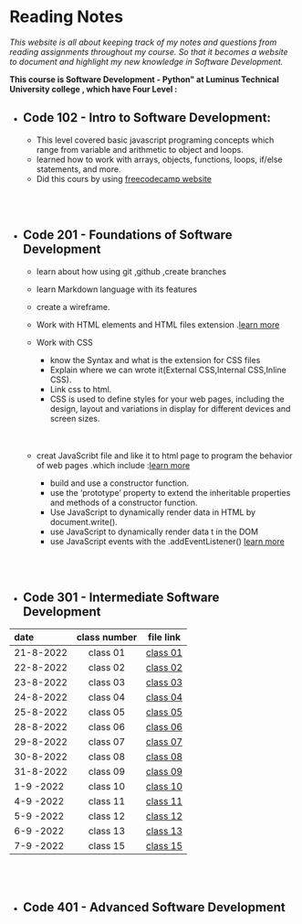 # Reading Notes
_This website is all about keeping track of my notes and questions from reading assignments throughout my course. So that it becomes a website to document and highlight my new knowledge in Software Development._


**This course is Software Development - Python" at Luminus Technical University college , which have Four Level :**


* ## Code 102 - Intro to Software Development:
    * This level covered basic javascript programing concepts which range from variable and arithmetic to object and loops.
    * learned how to work with arrays, objects, functions, loops, if/else statements, and more.
    * Did this cours by using [freecodecamp website](https://www.freecodecamp.org/learn/javascript-algorithms-and-data-structures/)

<br>
<br> 


* ## Code 201 - Foundations of Software Development
    * learn about how using git ,github ,create branches 
    * learn Markdown language with its features
    * create a wireframe.
    * Work with HTML elements and HTML files extension .[learn more ](https://www.w3schools.com/html/html_intro.asp)
    * Work with CSS
         *  know the Syntax and what is the extension for CSS files
         * Explain where we can wrote it(External CSS,Internal CSS,Inline CSS).
         * Link css to html.
         *  CSS is used to define styles for your web pages, including the design, layout and variations in display for different devices and screen sizes.
         <br> 
         <br>

    *   creat JavaScribt file and like it to html page to program the behavior of web pages .which include :[learn more ](https://www.w3schools.com/js/default.asp)
          * build and use a constructor function.
          * use the ‘prototype’ property to extend the inheritable properties and methods of a constructor function. 
          * Use JavaScript to dynamically render data in HTML by document.write().
          * use JavaScript to dynamically render data t in the DOM
          * use JavaScript events with the .addEventListener() [learn more ](https://www.w3schools.com/html/html_intro.asphttps://www.javatpoint.com/javascript-events)


<br>
<br> 

* ## Code 301 - Intermediate Software Development
 | date              |     class number|     file link                   |
| :---               |    :----:       |     ---                         |  
| 21-8-2022          |   class 01      |[class 01 ](./class01/class01.md)|
| 22-8-2022          |  class 02       |[class 02 ](./class02/class02.md)|   
| 23-8-2022          |  class 03       |[class 03 ](./class03/class03.md) |
| 24-8-2022          |  class 04       |[class 04 ](./class04/class04.md) |
| 25-8-2022          |  class 05       |[class 05 ](./class05/class05.md) |
| 28-8-2022          |  class 06       |[class 06 ](./class06/class06.md) |
| 29-8-2022          |  class 07       |[class 07 ](./class07/class07.md) |
| 30-8-2022          |  class 08       |[class 08 ](./class08/class08.md) |
| 31-8-2022          |  class 09       |[class 09 ](./class09/class09.md )|
| 1-9 -2022          |  class 10       |[class 10 ](./class10/class10.md) |
| 4-9 -2022          |  class 11       |[class 11 ](./class11/class11.md) |
| 5-9 -2022          |  class 12       |[class 12 ](./class12/class12.md) |
| 6-9 -2022          |  class 13       |[class 13 ](./class13/class13.md) |
| 7-9 -2022          |  class 15       |[class 15 ](./class15/class15.md) |




<br>
<br> 

* ## Code 401 - Advanced Software Development

<br>
<br> 


